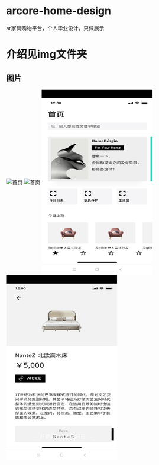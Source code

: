 # arcore-home-design
ar家具购物平台，个人毕业设计，只做展示
# 介绍见img文件夹
## 图片
<img src="https://github.com/LIJIANcoder97/arcore-home-design/blob/master/imge/show1.gif" width="300" height="500" alt="首页" align=center>
<img src="https://github.com/LIJIANcoder97/arcore-home-design/blob/master/imge/show2.gif" width="300" height="500" alt="首页" align=center>
<img src="https://github.com/LIJIANcoder97/arcore-home-design/blob/master/imge/z.png" width="300" height="500" alt="首页" align=center>
<img src="https://github.com/LIJIANcoder97/arcore-home-design/blob/master/imge/s.png" width="300" height="500" alt="首页" align=center>




